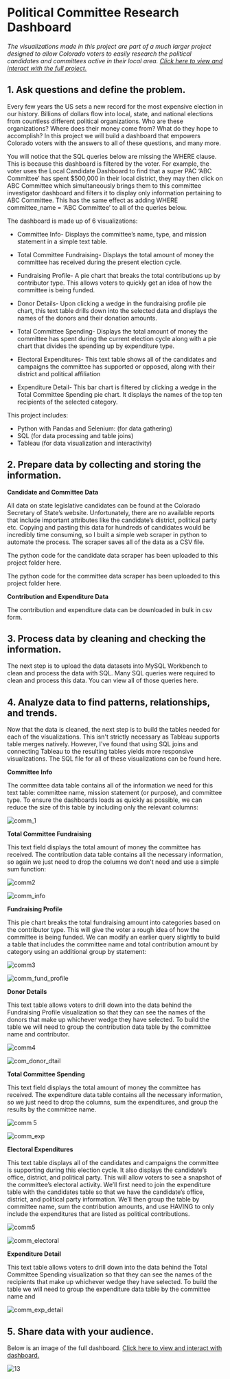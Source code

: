 # Political Committee Research Dashboard

_The visualizations made in this project are part of a much larger project designed to allow Colorado voters to easily research the political candidates and committees active in their local area. [Click here to view and interact with the full project.](https://public.tableau.com/app/profile/jon.biggerstaff/viz/ColoradoPoliticalSpendingTrackerUpdated/DistrictDash?publish=yes)_


## **1. Ask questions and define the problem.**

Every few years the US sets a new record for the most expensive election in our history. Billions of dollars flow into local, state, and national elections from countless different political organizations. Who are these organizations? Where does their money come from? What do they hope to accomplish? In this project we will build a dashboard that empowers Colorado voters with the answers to all of these questions, and many more. 

You will notice that the SQL queries below are missing the WHERE clause. This is because this dashboard is filtered by the voter. For example, the voter uses the Local Candidate Dashboard to find that a super PAC ‘ABC Committee’ has spent $500,000 in their local district, they may then click on ABC Committee which simultaneously brings them to this committee investigator dashboard and filters it to display only information pertaining to ABC Committee. This has the same effect as adding WHERE committee_name = ‘ABC Committee’ to all of the queries below.


The dashboard is made up of 6 visualizations:

- Committee Info- Displays the committee’s name, type, and mission statement in a simple text table.

- Total Committee Fundraising- Displays the total amount of money the committee has received during the present election cycle.

- Fundraising Profile- A pie chart that breaks the total contributions up by contributor type. This allows voters to quickly get an idea of how the committee is being funded.

- Donor Details- Upon clicking a wedge in the fundraising profile pie chart, this text table drills down into the selected data and displays the names of the donors and their donation amounts.

- Total Committee Spending- Displays the total amount of money the committee has spent during the current election cycle along with a pie chart that divides the spending up by expenditure type.

- Electoral Expenditures- This text table shows all of the candidates and campaigns the committee has supported or opposed, along with their district and political affiliation

- Expenditure Detail- This bar chart is filtered by clicking a wedge in the Total Committee Spending pie chart. It displays the names of the top ten recipients of the selected category.

This project includes:

- Python with Pandas and Selenium: (for data gathering)
- SQL (for data processing and table joins)
- Tableau (for data visualization and interactivity)

## **2. Prepare data by collecting and storing the information.**

**Candidate and Committee Data**

All data on state legislative candidates can be found at the Colorado Secretary of State’s website. Unfortunately, there are no available reports that include important attributes like the candidate’s district, political party etc. Copying and pasting this data for hundreds of candidates would be incredibly time consuming, so I built a simple web scraper in python to automate the process. The scraper saves all of the data as a CSV file.

The python code for the candidate data scraper has been uploaded to this project folder here.

The python code for the committee data scraper has been uploaded to this project folder here.

**Contribution and Expenditure Data**

The contribution and expenditure data can be downloaded in bulk in csv form.

## **3. Process data by cleaning and checking the information.**

The next step is to upload the data datasets into MySQL Workbench to clean and process the data with SQL. Many SQL queries were required to clean and process this data. You can view all of those queries here.

## **4. Analyze data to find patterns, relationships, and trends.**

Now that the data is cleaned, the next step is to build the tables needed for each of the visualizations. This isn't strictly necessary as Tableau supports table merges natively. However, I've found that using SQL joins and connecting Tableau to the resulting tables yields more responsive visualizations. The SQL file for all of these visualizations can be found here.

**Committee Info**

The committee data table contains all of the information we need for this text table: committee name, mission statement (or purpose), and committee type. To ensure the dashboards loads as quickly as possible, we can reduce the size of this table by including only the relevant columns:

![comm_1](https://user-images.githubusercontent.com/102785707/205723190-6b25fb72-64b0-4988-92a8-f89a67992633.PNG)

**Total Committee Fundraising**

This text field displays the total amount of money the committee has received. The contribution data table contains all the necessary information, so again we just need to drop the columns we don't need and use a simple sum function:

![comm2](https://user-images.githubusercontent.com/102785707/205723306-24f5ae51-b1c4-4109-ab4f-24d8d65590fc.PNG)

![comm_info](https://user-images.githubusercontent.com/102785707/205724304-119383b0-2527-4edc-b76d-c522071ccd02.PNG)


**Fundraising Profile**

This pie chart breaks the total fundraising amount into categories based on the contributor type. This will give the voter a rough idea of how the committee is being funded. We can modify an earlier query slightly to build a table that includes the committee name and total contribution amount by category using an additional group by statement:

![comm3](https://user-images.githubusercontent.com/102785707/205723405-0c383175-7ced-46a6-8c37-2c84a1a90e61.PNG)

![comm_fund_profile](https://user-images.githubusercontent.com/102785707/205724484-f51b179c-884e-4b98-b676-53995d69389a.PNG)





**Donor Details**

This text table allows voters to drill down into the data behind the Fundraising Profile visualization so that they can see the names of the donors that make up whichever wedge they have selected. To build the table we will need to group the contribution data table by the committee name and contributor.

![comm4](https://user-images.githubusercontent.com/102785707/205723517-0b4781b3-dc6a-4c68-a085-d8722c897eda.PNG)

![com_donor_dtail](https://user-images.githubusercontent.com/102785707/205724562-8dec81d6-534e-4bdf-8a74-8479779c99d8.PNG)



**Total Committee Spending**

This text field displays the total amount of money the committee has received. The expenditure data table contains all the necessary information, so we just need to drop the columns, sum the expenditures, and group the results by the committee name.

![comm 5](https://user-images.githubusercontent.com/102785707/205723670-1b458189-6b52-4c93-81b7-56cc54b50fa1.PNG)

![comm_exp](https://user-images.githubusercontent.com/102785707/205724617-84274676-6cae-4e6c-8264-e5ee6bb05bd1.PNG)


**Electoral Expenditures**

This text table displays all of the candidates and campaigns the committee is supporting during this election cycle. It also displays the candidate’s office, district, and political party. This will allow voters to see a snapshot of the committee’s electoral activity. We’ll first need to join the expenditure table with the candidates table so that we have the candidate’s office, district, and political party information. We’ll then group the table by committee name, sum the contribution amounts, and use HAVING to only include the expenditures that are listed as political contributions.

![comm5](https://user-images.githubusercontent.com/102785707/205723970-99c5242e-b176-4a77-bde6-455a7989798a.PNG)

![comm_electoral](https://user-images.githubusercontent.com/102785707/205724643-516a701a-3ede-40f9-ad63-3b83c9985d47.PNG)




**Expenditure Detail**

This text table allows voters to drill down into the data behind the Total Committee Spending visualization so that they can see the names of the recipients that make up whichever wedge they have selected. To build the table we will need to group the expenditure data table by the committee name and 




![comm_exp_detail](https://user-images.githubusercontent.com/102785707/205724677-3da2dd22-ab2d-410d-9bd8-ae69724df943.PNG)



## **5. Share data with your audience.**

Below is an image of the full dashboard. [Click here to view and interact with dashboard.](https://public.tableau.com/app/profile/jon.biggerstaff/viz/ColoradoPoliticalSpendingTrackerUpdated/DistrictDash?publish=yes)

![13](https://user-images.githubusercontent.com/102785707/202819056-01948b54-1ea2-4906-9a21-62de8f003d9d.PNG)



















